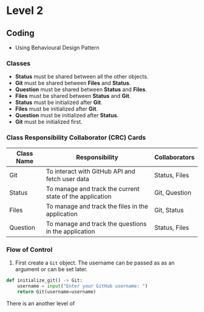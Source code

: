 # Level 2



## Coding 
- Using Behavioural Design Pattern


### Classes 
- **Status** must be shared between all the other objects.
- **Git** must be shared between **Files** and **Status**.
- **Question** must be shared between **Status** and **Files**.
- **Files** must be shared between **Status** and **Git**.
- **Status** must be initialized after **Git**.
- **Files** must be initialized after **Git**.
- **Question** must be initialized after **Status**.
- **Git** must be initialized first.

### Class Responsibility Collaborator (CRC) Cards
| Class Name | Responsibility | Collaborators |
|------------|----------------|---------------|
| Git        | To interact with GitHub API and fetch user data | Status, Files |
| Status     | To manage and track the current state of the application | Git, Question |
| Files      | To manage and track the files in the application | Git, Status |
| Question   | To manage and track the questions in the application | Status, Files |  


### Flow of Control

1. First create a `Git` object. The username can be passed as as an argument or can be set later. 
```python
def initialize_git() -> Git:
    username = input("Enter your GitHub username: ")
    return Git(username=username)
```
There is an another level of 
